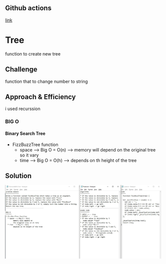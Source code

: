 ## Github actions
[link](https://github.com/ruwaid-401-advanced-javascript/data-structures-and-algorithms/pull/15/checks)

# Tree

function to create new tree 

## Challenge

function that to change number to string

## Approach & Efficiency

i used recurssion
### BIG O
#### Binary Search Tree 
* FizzBuzzTree function
  * space --> Big O = O(n) --> memory will depend on the original tree so it vary
  * time --> Big O = O(h) --> depends on th height of the tree


## Solution

![UML](../../assets/fizz-buzz-tree.Jpeg)